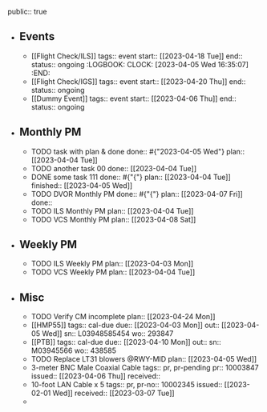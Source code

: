 public:: true

- ## Events
	- [[Flight Check/ILS]] 
	  tags:: event
	  start:: [[2023-04-18 Tue]] 
	  end:: 
	  status:: ongoing
	  :LOGBOOK:
	  CLOCK: [2023-04-05 Wed 16:35:07]
	  :END:
	- [[Flight Check/IGS]] 
	  tags:: event
	  start:: [[2023-04-20 Thu]] 
	  end:: 
	  status:: ongoing
	- [[Dummy Event]]
	  tags:: event
	  start:: [[2023-04-06 Thu]] 
	  end:: 
	  status:: ongoing
- ## Monthly PM
	- TODO task with plan & done
	  done:: #{"2023-04-05 Wed"}
	  plan:: [[2023-04-04 Tue]]
	- TODO another task 00
	  done:: [[2023-04-04 Tue]]
	- DONE some task 111
	  done:: #{"{"}
	  plan:: [[2023-04-04 Tue]]
	  finished:: [[2023-04-05 Wed]]
	- TODO DVOR Monthly PM
	  done:: #{"{"}
	  plan:: [[2023-04-07 Fri]]
	  done::
	- TODO ILS Monthly PM
	  plan:: [[2023-04-04 Tue]]
	- TODO VCS Monthly PM
	  plan:: [[2023-04-08 Sat]]
- ## Weekly PM
	- TODO ILS Weekly PM
	  plan:: [[2023-04-03 Mon]]
	- TODO VCS Weekly PM
	  plan:: [[2023-04-04 Tue]]
- ## Misc
	- TODO Verify CM incomplete
	  plan:: [[2023-04-24 Mon]]
	- [[HMP55]] 
	  tags:: cal-due
	  due:: [[2023-04-03 Mon]] 
	  out:: [[2023-04-05 Wed]] 
	  sn:: L03948585454
	  wo:: 293847
	- [[PTB]] 
	  tags:: cal-due
	  due:: [[2023-04-10 Mon]] 
	  out::
	  sn:: M03945566
	  wo:: 438585
	- TODO Replace LT31 blowers @RWY-MID 
	  plan:: [[2023-04-05 Wed]]
	- 3-meter BNC Male Coaxial Cable
	  tags:: pr, pr-pending
	  pr:: 10003847
	  issued:: [[2023-04-06 Thu]] 
	  received::
	- 10-foot LAN Cable x 5
	  tags:: pr, 
	  pr-no:: 10002345
	  issued:: [[2023-02-01 Wed]] 
	  received:: [[2023-03-07 Tue]]
	-